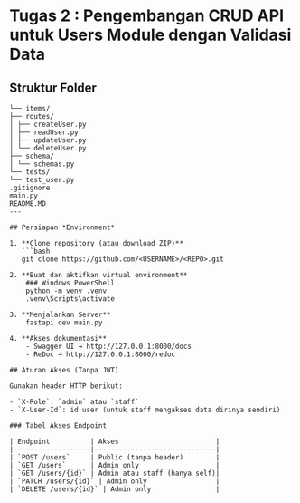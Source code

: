 # Tugas 2 : Pengembangan CRUD API untuk Users Module dengan Validasi Data

## Struktur Folder
```modules/
└── items/
├── routes/
│ ├── createUser.py
│ ├── readUser.py
│ ├── updateUser.py
│ └── deleteUser.py
├── schema/
│ └── schemas.py
└── tests/
└── test_user.py
.gitignore
main.py
README.MD
---

## Persiapan *Environment*

1. **Clone repository (atau download ZIP)**
   ```bash
   git clone https://github.com/<USERNAME>/<REPO>.git

2. **Buat dan aktifkan virtual environment**
    ### Windows PowerShell
    python -m venv .venv
    .venv\Scripts\activate

3. **Menjalankan Server**
    fastapi dev main.py

4. **Akses dokumentasi**
    - Swagger UI → http://127.0.0.1:8000/docs
    - ReDoc → http://127.0.0.1:8000/redoc

## Aturan Akses (Tanpa JWT)

Gunakan header HTTP berikut:

- `X-Role`: `admin` atau `staff`
- `X-User-Id`: id user (untuk staff mengakses data dirinya sendiri)

### Tabel Akses Endpoint

| Endpoint          | Akses                        |
|-------------------|------------------------------|
| `POST /users`     | Public (tanpa header)        |
| `GET /users`      | Admin only                   |
| `GET /users/{id}` | Admin atau staff (hanya self)|
| `PATCH /users/{id}` | Admin only                 |
| `DELETE /users/{id}` | Admin only                |
